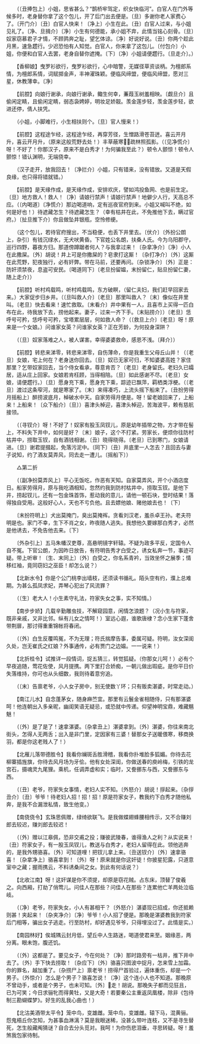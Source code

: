 <!-- { "loadSidebar": true } -->
　　（〔丑捧包上〕小姐，思省甚么？“鹊桥牢驾定，织女快临河”。白官人在门外等候多时，老身替你拿了这个包儿，开了后门出去便是。〔旦〕多谢你老人家费心了。〔开门介〕〔丑〕白官人快来！〔净上〕小生在此。〔丑〕白官人过来，与小姐见礼了。〔净、旦揖介〕〔净〕小生有何德能，承小姐不弃，此情当铭心刻骨。〔旦〕奴家窃慕君子才情，不顾鹑奔之耻，望乞体谅。〔净〕好说好说。〔丑〕你两个趁此月黑，速急趱行。少迟恐怕有人知觉。白官人，你来拿了这包儿。〔付包介〕小姐，你便和白官人去罢，老身自替你遮掩。〔下〕〔净〕小姐请便趱行。〔旦走介〕。） 

　　【香柳娘】曳罗衫欲行，曳罗衫欲行，心中暗警，无媒径草资谈柄。为檀郎系情，为檀郎系情，词赋掷金声，丰神濯珠颖。便临风缔盟，便临风缔盟，愿对三星，休教薄幸。〔净〕 

　　【前腔】向娘行谢承，向娘行谢承，鲰生何幸，蒹葭玉树羞相映。〔觑旦介〕且偷闲定睛，且偷闲定睛，弱态袅娉婷，明妆足娇靓。羡金莲步轻，羡金莲步轻，欲进还停，倩人扶凭。 

　　（小姐，小脚难行，小生相扶则个。〔旦〕官人慢来！） 

　　【前腔】这程途乍经，这程途乍经，再穿芳径，生憎路滑苍苔迸。喜云开月升，喜云开月升，（原来这般荒野去处！）丰草蔽寒，疏林照孤影。（〔见净慌介〕呀！不好了！你那汉子，原来不是白秀才！为何骗我至此？）顿令人颤惊！顿令人颤惊！错认渊明，无端侥幸。 

　　（汉子走开，放我回去！〔净拦介〕小姐，只有错来，没有错放。又道是天假良缘，也只得将错就错。） 

　　【前腔】是天缘作成，是天缘作成，安排欢庆，譬如鸿投鱼网、也是前生定。〔旦〕地方救人！救人！〔净〕请娘行禁声！请娘行禁声！地僻少人行，天高总不应。（〔内喝道〕〔净慌介〕那边喝道响，定有巡夜官府到来。小姐又喊叫不绝，如何是好也！）待遮藏怎生？待遮藏怎生？（幸有枯井在此，不免推他下去，瞒过官府。）〔扯旦推下介〕你且做坠井银瓶，空怜修绠。 

　　（这个包儿，若待官府搜出，不当稳便，也丢下井里去。〔伏介〕〔外扮公朗上，杂引〕有钱沉绿水，无犬吠黄昏。下官姓公名朗，扶桑人氏。今为乌阳郡守，巡行四野，暮夜方归。那道傍蹲踞者何人？与我拿过来！〔杂拿净介〕〔净〕小人在此撒屎。〔外〕胡说！井上可是你撒屎的？皂隶打这厮！〔杂打净介〕〔外〕这厮在此荒野，犯夜独行，必有奸弊。带在马前，还要再问。〔杂锁净介〕〔外〕正是：防奸须禁夜，息盗可安民。〔喝道同下〕〔老旦扮留媪，末扮留仁，贴旦扮留仁妻，随上走介〕） 

　　【前腔】听村鸡载鸣，听村鸡载鸣，东方破瞑，（留仁夫妇，我们赶早回家去来。）大家促步归乡井。（〔旦叫救人介〕〔老旦〕那里叫救人？〔末〕像似在井里叫。〔老旦〕快去看来！速忙救取。〔末看介〕井中果有一人，且喜市上买得一匹白布在此，待我放下去，捞他起来。妻子，过来一齐下手。〔末贴捞介〕）〔老旦〕恁呼号可矜，恁呼号可矜，宝塔累层层，何如救人命？（〔救旦上介〕〔老旦〕呀！原来是一个女娘。）问谁家女英？问谁家女英？正在芳龄，为何投身深阱？ 

　　（〔旦〕奴家落难之人，被人谋害。幸得婆婆救命，感恩不浅。〔拜介〕） 

　　【前腔】转悲来涕零，转悲来涕零，自伤薄命，你是我重生父母丘山并！（〔老旦〕女娘，宅上何在？老身送你回去。〔旦〕奴已无家可归，不知婆婆高姓？家住那里？乞带奴家回去，当个侍女看承，尊意肯否？〔老旦〕老身留氏。老妇久已孀居，适从庄上回家。女娘若肯枉顾，当得相陪。〔旦〕如此感谢不尽。〔老旦〕女娘，请便趱行。）〔旦〕愿身充下乘，愿身充下乘，踪迹已飘萍，羁栖类浮梗。（〔老旦〕渡过这条窄河，就是寒家了。〔末〕来得凑巧，上流头摇下船来了。〔丑扮劳得月摇船上〕醉捞波底月，棹破水中天。自家劳得月便是。呀！留老娘回来了，上船来！上船来！〔众下船介〕〔旦〕）喜津头棹迎，喜津头棹迎，苦海波平，赖有慈航接领。 

　　（〔寻钗介〕呀！不好了！奴家有股玉凤钗儿，原是幼年插带之物，方才带在髻上，不料失下井中，如何是好？〔末〕娘子，这个不打紧。劳家长，便烦你往防村枯井中，捞取玉钗，自有酒钱相谢。〔丑〕晓得晓得。〔老旦〕已到寒门，女娘请进。〔旦〕谢君提掇起，免落污泥中。〔同下〕〔丑〕井底里一人怎去？且回去与妻子说知，约了酒友莫弄风，同去走一遭儿。〔摇船下〕） 

　　△第二折 

　　（〔副净扮莫弄风上〕平心无饭吃，作恶有天知。自家莫弄风，开个小酒店度日。船家劳得月，原与我吃酒相知，忽然约我到防村枯井中，捞取玉钗。是他下井，捞起钗儿，还有一包金珠首饰，惹动我的意儿，请他一顿石块，登时结果！落得独自受用。这般好心人，天也不亏负他。且去嫖他娘、赌他娘去也！〔下〕 

　　〔末扮符明上〕犬出莫掩门，臭出莫掩裈。贪看刘汉老，羞杀卓王孙。老夫符明是也。家门不幸，生下不肖之女，昨夜随人逃失。我想他久要嫁那白秀才，必然是他诱去，不免告他去来。〔下〕 

　　〔外杂引上〕五马朱幡汉吏尊，高悬明镜字轩辕。不疑为政多平反，定国令人自不冤。下官公朗，为因昨日放告，有符明告秀才白受之，诱女私奔一节，事迹可疑。带上听审！〔生、末同上〕〔外〕白受之，你名系青衿，当效坐怀之展季；情移红袖，竟同窃妇之巫臣！却怎么说？） 

　　【北新水令】你是个公门桃李出墙枝，还须读书循礼。陌头空有约，濮上总难期。为甚么孤凤求妃，弄琴心犯出了风流罪？ 

　　（〔生〕老大人！小生素守礼法，符家失女之事，实不知情。） 

　　【南步步娇】几载辛勤雕虫技，不解窥园意，闲情怎浪题？（况小生与符家，既非亲戚，又非比邻。纵有儿女之情呵！）室远心遐，谁歌唐棣？念小生家下蓬舍带荆扉，那讨得重重锦帐将春闭。 

　　（〔外〕白生反覆鸣冤，不为无理；符氏揣摩告事，委属可疑。符明，汝女深闺久处，岂无崔氏之红娘？外事通传，必有贾门之边媪。一一说来！） 

　　【北折桂令】试推详一段情词，捉五猜三，转觉狐疑。（你那女儿呵！）必有个早夜追随，莺花佐使，风月提携。两下里打合娇痴，一朝儿做出瑕疵。是你平日价失落维持，你可也从头细数，我则待着意穷追。 

　　（〔末〕告禀老爷，小人女子房中，别无使数丫环；只有贩卖湛婆，时常走动。） 

　　【南江儿水】自念蓬茅女，随身麻苎宜。那里有云鬟金雀相随侍，只有那湛婆呵！他连朝出入多亲昵，幽闺笑语无疑忌，或恐就中传递。仰望神明宝鼎，难藏魑魅！ 

　　（〔外〕是了是了！速拿湛婆。〔杂拿丑上〕湛婆拿到。〔外〕湛婆，你往来南北街头，怎得人无两舌；出入是非门里，定因家有三婆！替那女子送暖偎寒，移商换羽，都是你这老贱人了！） 

　　【北雁儿落带德胜令】我看你斓斑舌胜滑稽，我看你扑堆脸多狐媚。你待去花柳寨插旌旗，你待去风月场为牙侩。他有女处深闺，你做送春的庾岭梅，引铁的龙宫石，摄魂灵九尾狸。乘机，任调弄虚和实；临时，又誊挪东与西，又誊挪东与西。 

　　（〔丑〕老爷，符家失女事情，老妇人实不知。〔外怒介〕胡说！拶起来。〔杂拶丑介〕〔丑〕爷爷！待老妇人招！招！招！原是符家女子，教我约下白秀才随他私奔，是我不合漏泄私情，致生他变。） 

　　【南侥侥令】玄珠思佩赠，绿绮欲联飞。是我做蝶翅蜂腰相传示，又不合赚刘郎去较迟，赚刘郎去较迟！ 

　　（〔外〕赠以江皋佩，恐非交甫之投；赚彼武陵春，谁得渔人之利？从实说来！〔丑〕符家女子，有一股玉凤钗儿，教送与白秀才，老妇人留得在此。领他逃奔的，是我外甥骆喜。〔外〕可知道哩！把钗儿拿上来。〔丑送钗介〕〔外〕速拿骆喜！〔杂拿净上〕骆喜拿到！〔外〕呀！原来就是你这奸徒！你披星犯露，只道意室中之藏；握雨携云，不料诱桑间之女。到此有何话说？） 

　　【北收江南】呀！这奸谋是你不须提，却原是窃花贼。占东床，顶替了俊羲之。向西厢，打劫了俏莺儿。问佳人在那些？问佳人在那些？连累他亡羊两处泣临岐。 

　　（〔净〕老爷，符家失女，小人有甚相干？〔外怒介〕湛婆现已招成，你还抵赖则甚！夹起来！〔杂夹净介〕〔净〕爷爷！小人招了便是。那晚是湛婆教我到符家后门相等，骗出女子逃走。行至防村，却好遇见爷爷，只得埋没过了。此情是实。） 

　　【南园林好】俟城隅云封月低，望丘中人生路迷，喝道使君来至。姻缘恶，两分离。眼未饱，腹还饥。 

　　（〔外〕这都是了。要见女子，今在何处？〔净〕那时路旁有一枯井，推下井中去了。〔外〕手下快去捞取！〔杂应下〕〔外〕骆喜只图波中捉月，怎来雪上加霜。你的罪名，越加重了。〔杂捞尸上〕禀老爷！捞得尸首验过，遍体重伤，却是一个男子。〔外惊介〕怎么是个男子？骆喜怎说！〔净〕这个连小人也不知道。那晚原不曾动手，或者是个男子，也未可知。〔外〕走！胡说。那晚失子都而见狂且，已为可笑；今日求骊牝而得黄牡，又是大奇！若要秦公主重返凤凰楼，除非《包待制三勘蝴蝶梦》。好生的乱我心曲也！） 

　　【北沽美酒带太平令】笼中鸟，变雄雌。笼中鸟，变雄雌。辕下马，混黄骊。怨鬼梧丘你怎知，为甚事血淋漓？莫是我眼迷稀，没甚么带叶连枝，又不是寻生替死，怎生般藏阄猜谜？自合去分头觅对。我呵！为你伤悲泪垂，寻思转疑。呀！羞煞我包家待制。 

